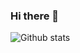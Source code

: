 ### Hi there 👋

![Github stats](https://github-readme-stats.vercel.app/api?username=YK911&theme=light&title_color=ffffff&text_color=ffffff&bg_color=310deg,7928CA,FF0080&show_icons=false&count_private=true&text_bold=true&hide_border=true&custom_title=YK911)

<!--
**YK911/YK911** is a ✨ _special_ ✨ repository because its `README.md` (this file) appears on your GitHub profile.

Here are some ideas to get you started:

- 🔭 I’m currently working on ...
- 🌱 I’m currently learning ...
- 👯 I’m looking to collaborate on ...
- 🤔 I’m looking for help with ...
- 💬 Ask me about ...
- 📫 How to reach me: ...
- 😄 Pronouns: ...
- ⚡ Fun fact: ...
-->
